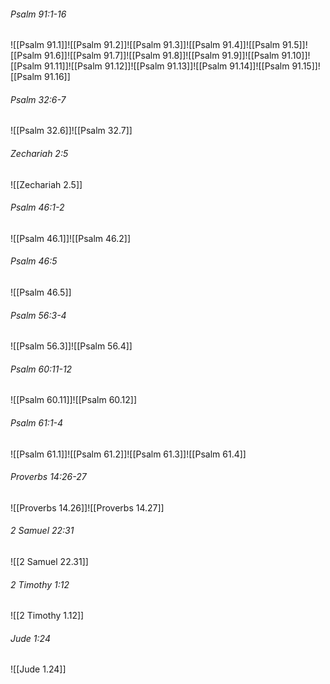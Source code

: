 ###### Psalm 91:1-16

![[Psalm 91.1]]![[Psalm 91.2]]![[Psalm 91.3]]![[Psalm 91.4]]![[Psalm 91.5]]![[Psalm 91.6]]![[Psalm 91.7]]![[Psalm 91.8]]![[Psalm 91.9]]![[Psalm 91.10]]![[Psalm 91.11]]![[Psalm 91.12]]![[Psalm 91.13]]![[Psalm 91.14]]![[Psalm 91.15]]![[Psalm 91.16]]

###### Psalm 32:6-7

![[Psalm 32.6]]![[Psalm 32.7]]

###### Zechariah 2:5

![[Zechariah 2.5]]

###### Psalm 46:1-2

![[Psalm 46.1]]![[Psalm 46.2]]

###### Psalm 46:5

![[Psalm 46.5]]

###### Psalm 56:3-4

![[Psalm 56.3]]![[Psalm 56.4]]

###### Psalm 60:11-12

![[Psalm 60.11]]![[Psalm 60.12]]

###### Psalm 61:1-4

![[Psalm 61.1]]![[Psalm 61.2]]![[Psalm 61.3]]![[Psalm 61.4]]

###### Proverbs 14:26-27

![[Proverbs 14.26]]![[Proverbs 14.27]]

###### 2 Samuel 22:31

![[2 Samuel 22.31]]

###### 2 Timothy 1:12

![[2 Timothy 1.12]]

###### Jude 1:24

![[Jude 1.24]]